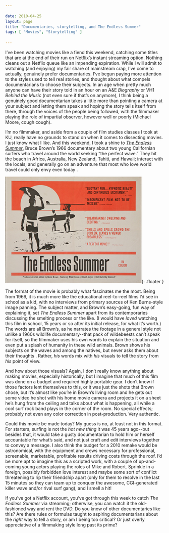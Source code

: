 ```yaml
---

date: 2010-04-25
layout: page
title: "Documentaries, storytelling, and The Endless Summer"
tags: [ "Movies", "Storytelling" ]

---
```


I’ve been watching movies like a fiend this weekend, catching some
titles that are at the end of their run on Netflix’s instant streaming
option. Nothing cleans out a Netflix queue like an impending expiration.
While I will admit to watching (and enjoying) my fair share of
mainstream crap, I’ve come to actually, genuinely prefer documentaries.
I’ve begun paying more attention to the styles used to tell real
stories, and thought about what compels documentarians to choose their
subjects. In an age when pretty much anyone can have their story told in
an hour on an A&E *Biography* or VH1 *Behind the Music* (not even sure
if that’s on anymore), I think being a genuinely good documentarian
takes a little more than pointing a camera at your subject and letting
them speak and hoping the story tells itself from there, through the
voices of the people being followed, with the filmmaker playing the role
of impartial observer, however well or poorly (Michael Moore, cough
cough).

I’m no filmmaker, and aside from a couple of film studies classes I took
at KU, really have no grounds to stand on when it comes to dissecting
movies. I just know what I like. And this weekend, I took a shine to
*[The Endless Summer](http://www.imdb.com/title/tt0060371/)*, Bruce
Brown’s 1966 documentary about two young Californian surfers who travel
around the world seeking “the perfect wave.” They hit the beach in
Africa, Australia, New Zealand, Tahiti, and Hawaii; interact with the
locals; and generally go on an adventure that most who love world travel
could only envy even today .

![endless-summer](/assets/images/content/endless-summer.jpg){: .floater }

The format of the movie is probably what fascinates me the most. Being
from 1966, it is much more like the educational reel-to-reel films I’d
see in school as a kid, with no interviews from primary sources of Ken
Burns-style image panning. The subject matter, and Brown’s easy-going,
fun way of explaining it, set *The Endless Summer* apart from its
contemporaries discussing the smelting process or the like. (I would
have *loved* watching this film in school, 15 years or so after its
initial release, for what it’s worth.) The words are all Brown’s, as he
narrates the footage in a general style not unlike a 1960s wildlife
documentary--that pack of wildebeests can’t speak for itself, so the
filmmaker uses his own words to explain the situation and even put a
splash of humanity in these wild animals. Brown shows his subjects on
the waves and among the natives, but never asks them about their
thoughts . Rather, *his* words mix with *his* visuals to tell the story
from *his* point of view.

And how about those visuals? Again, I don’t really know anything about
making movies, especially historically, but I imagine that much of this
film was done on a budget and required highly portable gear. I don’t
know if those factors lent themselves to this, or it was just the shots
that Brown chose, but it’s almost like you’re in Brown’s living room and
he gets out some video he shot with his home movie camera and projects
it on a sheet he’s hung from the ceiling and talks about what is
happening, all while a cool surf rock band plays in the corner of the
room. No special effects; probably not even any color correction in
post-production. Very authentic.

Could this movie be made today? My guess is no, at least not in this
format. For starters, surfing is not the *hot new thing* it was 45 years
ago--but besides that, it would take a gusty documentarian to hold him
or herself accountable for what’s said, and not just craft and edit
interviews together to convey a message. I also think the budget for a
2010 remake would be astronomical, with the equipment and crews
necessary for professional, screenable, marketable, profitable results
driving costs through the roof. I’d be more apt to imagine this as a
scripted work, with a couple of up-and-coming young actors playing the
roles of Mike and Robert. Sprinkle in a foreign, possibly forbidden love
interest and maybe some sort of conflict threatening to rip their
friendship apart (only for them to resolve in the last 15 minutes so
they can team up to conquer the awesome, CGI-generated killer wave
and/or rival surf gang), and I smell a hit!

If you’ve got a Netflix account, you’ve got through this week to catch
*The Endless Summer* via streaming; otherwise, you can watch it the
old-fashioned way and rent the DVD. Do you know of other documentaries
like this? Are there rules or formulas taught to aspiring documentarians
about the *right* way to tell a story, or am I being too critical? Or
just overly appreciative of a filmmaking style long past its prime?
